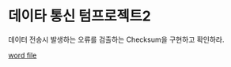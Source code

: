 # 데이타 통신 텀프로젝트2
데이터 전송시 발생하는 오류를 검출하는 Checksum을 구현하고 확인하라.  

[word file](./termproject2_2015112525.docx)